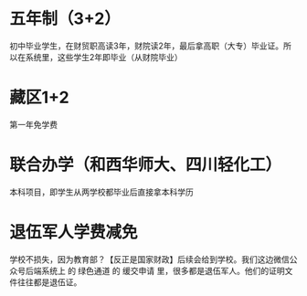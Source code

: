 # 五年制（3+2）
初中毕业学生，在财贸职高读3年，财院读2年，最后拿高职（大专）毕业证。所以在系统里，这些学生2年即毕业（从财院毕业）



# 藏区1+2
第一年免学费


# 联合办学（和西华师大、四川轻化工）
本科项目，即学生从两学校都毕业后直接拿本科学历

# 退伍军人学费减免
学校不损失，因为教育部？【反正是国家财政】后续会给到学校。我们这边微信公众号后端系统上 的 绿色通道 的 缓交申请 里，很多都是退伍军人。他们的证明文件往往都是退伍证。